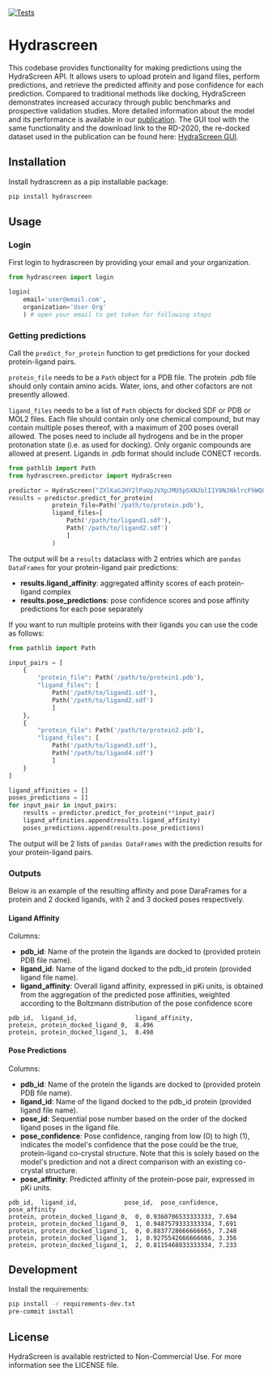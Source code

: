 [![Tests](https://github.com/Ro5-ai/hydrascreen/actions/workflows/run_tests.yml/badge.svg)](https://github.com/Ro5-ai/hydrascreen/actions/workflows/run_tests.yml)
# Hydrascreen

This codebase provides functionality for making predictions using the HydraScreen API. It allows users to upload protein and ligand files, perform predictions, and retrieve the predicted affinity and pose confidence for each prediction. Compared to traditional methods like docking, HydraScreen demonstrates increased accuracy through public benchmarks and prospective validation studies. More detailed information about the model and its performance is available in our [publication](https://doi.org/10.26434/chemrxiv-2023-gwm1s-v2). The GUI tool with the same functionality and the download link to the RD-2020, the re-docked dataset used in the publication can be found here: [HydraScreen GUI](https://hydrascreen.ro5.ai/).


## Installation

Install hydrascreen as a pip installable package:
```bash
pip install hydrascreen 
```

## Usage

### Login

First login to hydrascreen by providing your email and your organization.

```python
from hydrascreen import login

login(
    email='user@email.com', 
    organization='User Org'
    ) # open your email to get token for following steps
```

### Getting predictions

Call the `predict_for_protein` function to get predictions for your docked protein-ligand pairs.

`protein_file` needs to be a `Path` object for a PDB file. The protein .pdb file should only contain amino acids. Water, ions, and other cofactors are not presently allowed.

`ligand_files` needs to be a list of `Path` objects for docked SDF or PDB or MOL2 files. Each file should contain only one chemical compound, but may contain multiple poses thereof, with a maximum of 200 poses overall allowed. The poses need to include all hydrogens and be in the proper protonation state (i.e. as used for docking). Only organic compounds are allowed at present. Ligands in .pdb format should include CONECT records.
​​


```python
from pathlib import Path
from hydrascreen.predictor import HydraScreen

predictor = HydraScreen("ZXlKaGJHY2lPaUpJVXpJMU5pSXNJblI1Y0NJNklrcFhWQ0o5LmV5SmxiV0ZwYkNJNkluUmxjM1JBWlcxaGFXd3VZMjl0SWl3aWIzSm5Jam9pVFhrZ1QzSm5JaXdpWlhod0lqb3hOamsxTkRZeU16VTNmUS5Xd202VEJ1ZDQxRm5MY18yWFpNYS13c19qN0JqS1kzZkN3QnpSS3phVnZj") # replace with token received from email
results = predictor.predict_for_protein(
            protein_file=Path('/path/to/protein.pdb'), 
            ligand_files=[
                Path('/path/to/ligand1.sdf'), 
                Path('/path/to/ligand2.sdf')
                ]
            ) 
```

The output will be a `results` dataclass with 2 entries which are `pandas DataFrames` for your protein-ligand pair predictions:
- **results.ligand_affinity**: aggregated affinity scores of each protein-ligand complex
- **results.pose_predictions**: pose confidence scores and pose affinity predictions for each pose separately

If you want to run multiple proteins with their ligands you can use the code as follows:

```python 
from pathlib import Path

input_pairs = [
    {
        "protein_file": Path('/path/to/protein1.pdb'), 
        "ligand_files": [
            Path('/path/to/ligand1.sdf'), 
            Path('/path/to/ligand2.sdf')
            ]
    },
    {
        "protein_file": Path('/path/to/protein2.pdb'), 
        "ligand_files": [
            Path('/path/to/ligand3.sdf'), 
            Path('/path/to/ligand4.sdf')
            ]
    }
]

ligand_affinities = []
poses_predictions = []
for input_pair in input_pairs:
    results = predictor.predict_for_protein(**input_pair)
    ligand_affinities.append(results.ligand_affinity)
    poses_predictions.append(results.pose_predictions)
```

The output will be 2 lists of `pandas DataFrames` with the prediction results for your protein-ligand pairs.

### Outputs

Below is an example of the resulting affinity and pose DaraFrames for a protein and 2 docked ligands, with 2 and 3 docked poses respectively.

#### Ligand Affinity
Columns:
 - **pdb_id**: Name of the protein the ligands are docked to (provided protein PDB file name).
 - **ligand_id**: Name of the ligand docked to the pdb_id protein (provided ligand file name).
 - **ligand_affinity**: Overall ligand affinity, expressed in pKi units, is obtained from the aggregation of the predicted pose affinities, weighted according to the Boltzmann distribution of the pose confidence score
```csv
pdb_id,  ligand_id,                ligand_affinity,           
protein, protein_docked_ligand_0,  8.496
protein, protein_docked_ligand_1,  8.498
```

#### Pose Predictions
Columns:
 - **pdb_id**: Name of the protein the ligands are docked to (provided protein PDB file name).
 - **ligand_id**: Name of the ligand docked to the pdb_id protein (provided ligand file name).
 - **pose_id**: Sequential pose number based on the order of the docked ligand poses in the ligand file.
 - **pose_confidence**: Pose confidence, ranging from low (0) to high (1), indicates the model's confidence that the pose could be the true, protein-ligand co-crystal structure. Note that this is solely based on the model's prediction and not a direct comparison with an existing co-crystal structure.
 - **pose_affinity**: Predicted affinity of the protein-pose pair, expressed in pKi units.
```csv
pdb_id,  ligand_id,             pose_id,  pose_confidence, pose_affinity
protein, protein_docked_ligand_0,  0, 0.9360706533333333, 7.694
protein, protein_docked_ligand_0,  1, 0.9487579333333334, 7.691
protein, protein_docked_ligand_1,  0, 0.8837728666666665, 7.248
protein, protein_docked_ligand_1,  1, 0.9275542666666666, 3.356
protein, protein_docked_ligand_1,  2, 0.8115468833333334, 7.233
```

## Development

Install the requirements:

```bash
pip install -r requirements-dev.txt
pre-commit install
```

## License
HydraScreen is available restricted to Non-Commercial Use. For more information see the LICENSE file.
